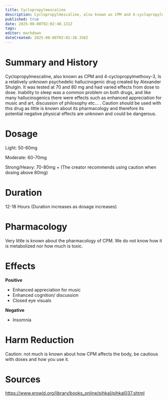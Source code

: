 ```yaml
---
title: Cyclopropylmescaline
description: Cyclopropylmescaline, also known as CPM and 4-cyclopropylmethoxy-3, Is a relatively unknown psychedelic hallucinogenic drug created by Alexander Shulgin.
published: true
date: 2025-08-08T02:02:40.131Z
tags: 
editor: markdown
dateCreated: 2025-08-08T02:02:38.358Z
---
```


# Summary and History

Cyclopropylmescaline, also known as CPM and 4-cyclopropylmethoxy-3, Is a relatively unknown psychedelic hallucinogenic drug created by Alexander Shulgin. It was tested at 70 and 80 mg and had varied effects from dose to dose. Inability to sleep was a common problem on both drugs, and like many hallucinogenics there were effects such as enhanced appreciation for music and art, discussion of philosophy etc... . Caution should be used with this drug as little is known about its pharmacology and therefore its potential negative physical effects are unknown and could be dangerous.

# Dosage

Light: 50-60mg

Moderate: 60-70mg

Strong/Heavy: 70-80mg + (The creator recommends using caution when dosing above 80mg)

# Duration

12-18 Hours (Duration increases as dosage increases)

# Pharmacology

Very little is known about the pharmacology of CPM. We do not know how it is metabolized nor how much is toxic.

# Effects

**Positive**
* Enhanced appreciation for music
* Enhanced cognition/ discussion
* Closed eye visuals

**Negative**

* Insomnia

# Harm Reduction

Caution: not much is known about how CPM affects the body, be cautious with doses and how you use it.

# Sources

https://www.erowid.org/library/books_online/pihkal/pihkal037.shtml